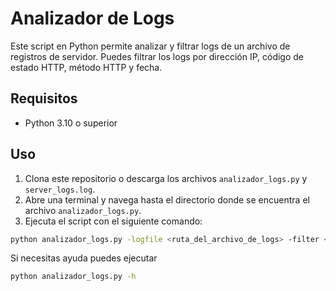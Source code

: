 # Analizador de Logs

Este script en Python permite analizar y filtrar logs de un archivo de registros de servidor. Puedes filtrar los logs por dirección IP, código de estado HTTP, método HTTP y fecha.

## Requisitos

- Python 3.10 o superior 

## Uso

1. Clona este repositorio o descarga los archivos `analizador_logs.py` y `server_logs.log`.
2. Abre una terminal y navega hasta el directorio donde se encuentra el archivo `analizador_logs.py`.
3. Ejecuta el script con el siguiente comando:

```sh
python analizador_logs.py -logfile <ruta_del_archivo_de_logs> -filter <filtro>
```
Si necesitas ayuda puedes ejecutar
```sh
python analizador_logs.py -h
```
